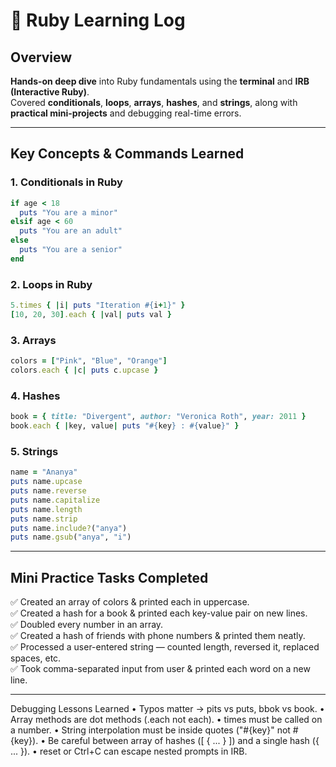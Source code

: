 # 📜 Ruby Learning Log 

## **Overview**
**Hands-on deep dive** into Ruby fundamentals using the **terminal** and **IRB (Interactive Ruby)**.  
Covered **conditionals**, **loops**, **arrays**, **hashes**, and **strings**, along with **practical mini-projects** and debugging real-time errors.  

---

## **Key Concepts & Commands Learned**

### **1. Conditionals in Ruby**
```ruby
if age < 18
  puts "You are a minor"
elsif age < 60
  puts "You are an adult"
else
  puts "You are a senior"
end
```

### **2. Loops in Ruby**
```ruby
5.times { |i| puts "Iteration #{i+1}" }
[10, 20, 30].each { |val| puts val }
```

### **3. Arrays**
```ruby
colors = ["Pink", "Blue", "Orange"]
colors.each { |c| puts c.upcase }
```

### **4. Hashes**
```ruby
book = { title: "Divergent", author: "Veronica Roth", year: 2011 }
book.each { |key, value| puts "#{key} : #{value}" }
```

### **5. Strings**
```ruby
name = "Ananya"
puts name.upcase
puts name.reverse
puts name.capitalize
puts name.length
puts name.strip
puts name.include?("anya")
puts name.gsub("anya", "i")
```

---

## **Mini Practice Tasks Completed**
✅ Created an array of colors & printed each in uppercase.  
✅ Created a hash for a book & printed each key-value pair on new lines.  
✅ Doubled every number in an array.  
✅ Created a hash of friends with phone numbers & printed them neatly.  
✅ Processed a user-entered string — counted length, reversed it, replaced spaces, etc.  
✅ Took comma-separated input from user & printed each word on a new line.  

---

Debugging Lessons Learned
	•	Typos matter → pits vs puts, bbok vs book.
	•	Array methods are dot methods (.each not each).
	•	times must be called on a number.
	•	String interpolation must be inside quotes ("#{key}" not #{key}).
	•	Be careful between array of hashes ([ { ... } ]) and a single hash ({ ... }).
	•	reset or Ctrl+C can escape nested prompts in IRB.


